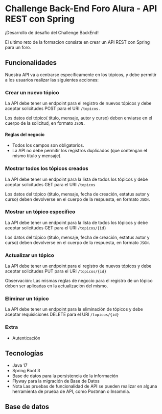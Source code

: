 # Challenge Back-End Foro Alura - API REST con Spring

¡Desarrollo de desafío del Challenge BackEnd!

El ultimo reto de la formacion consiste en crear un API REST con Spring para un foro.

## Funcionalidades
Nuestra API va a centrarse específicamente en los tópicos, y debe permitir a los usuarios realizar las siguientes acciones:

### Crear un nuevo tópico
La API debe tener un endpoint para el registro de nuevos tópicos y debe aceptar solicitudes POST para el URI `/topicos.`

Los datos del tópico( titulo, mensaje, autor y curso) deben enviarse en el cuerpo de la solicitud, en formato `JSON.`

#### Reglas del negocio
- Todos los campos son obligatorios.
- La API no debe permitir los registros duplicados (que contengan el mismo título y mensaje).

### Mostrar todos los tópicos creados
La API debe tener un endpoint para la lista de todos los tópicos y debe aceptar solicitudes GET para el URI `/topicos`

Los datos del tópico (titulo, mensaje, fecha de creación, estatus autor y curso) deben devolverse en el cuerpo de la respuesta, en formato `JSON.`

### Mostrar un tópico específico
La API debe tener un endpoint para la lista de todos los tópicos y debe aceptar solicitudes GET para el URI `/topicos/{id}`

Los datos del tópico (titulo, mensaje, fecha de creación, estatus autor y curso) deben devolverse en el cuerpo de la respuesta, en formato `JSON.`

### Actualizar un tópico
La API debe tener un endpoint para el registro de nuevos tópicos y debe aceptar solicitudes PUT para el URI `/topicos/{id}`

Observación: Las mismas reglas de negocio para el registro de un tópico deben ser aplicadas en la actualización del mismo.


### Eliminar un tópico
La API debe tener un endpoint para la eliminación de tópicos y debe aceptar requisiciones DELETE para el URI `/topicos/{id}`

### Extra
- Autenticación


## Tecnologías
- Java 17
- Spring Boot 3
- Base de datos para la persistencia de la información
- Flyway para la migración de Base de Datos
- Nota Las pruebas de funcionalidad de API se pueden realizar en alguna herramienta de prueba de API, como Postman o Insomnia.

## Base de datos